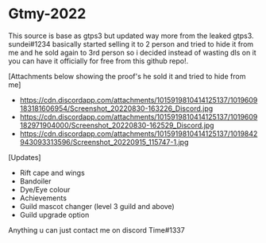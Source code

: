 # Gtmy-2022

This source is base as gtps3 but updated way more from the leaked gtps3. sundei#1234 basically started selling it to 2 person and tried to hide it from me and he sold again to 3rd person so i decided instead of wasting dls on it you can have it officially for free from this github repo!. 

[Attachments below showing the proof's he sold it and tried to hide from me]

- https://cdn.discordapp.com/attachments/1015919810414125137/1019609183181606954/Screenshot_20220830-163226_Discord.jpg
- https://cdn.discordapp.com/attachments/1015919810414125137/1019609182971904000/Screenshot_20220830-162529_Discord.jpg
- https://cdn.discordapp.com/attachments/1015919810414125137/1019842943093313596/Screenshot_20220915_115747-1.jpg


[Updates]
- Rift cape and wings
- Bandoiler
- Dye/Eye colour
- Achievements
- Guild mascot changer (level 3 guild and above)
- Guild upgrade option

Anything u can just contact me on discord Time#1337
